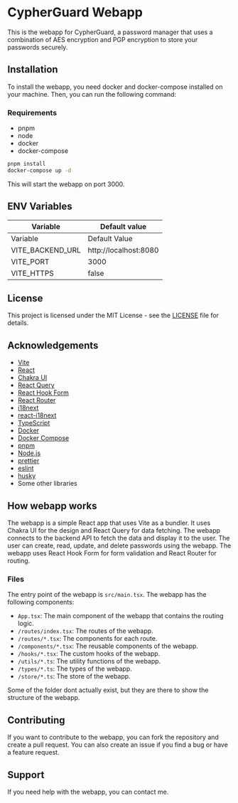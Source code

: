 # CypherGuard Webapp

This is the webapp for CypherGuard, a password manager that uses a combination of AES encryption and PGP encryption to store your passwords securely.

## Installation

To install the webapp, you need docker and docker-compose installed on your machine. Then, you can run the following command:

### Requirements

- pnpm
- node
- docker
- docker-compose

```bash
pnpm install
docker-compose up -d
```

This will start the webapp on port 3000.

## ENV Variables

| Variable         | Default value         |
|------------------|-----------------------|
| Variable         | Default Value         |
| VITE_BACKEND_URL | http://localhost:8080 | 
| VITE_PORT        | 3000                  |
| VITE_HTTPS       | false                 |

## License

This project is licensed under the MIT License - see the [LICENSE](LICENSE) file for details.

## Acknowledgements

- [Vite](https://vitejs.dev/)
- [React](https://reactjs.org/)
- [Chakra UI](https://chakra-ui.com/)
- [React Query](https://react-query.tanstack.com/)
- [React Hook Form](https://react-hook-form.com/)
- [React Router](https://reactrouter.com/)
- [i18next](https://www.i18next.com/)
- [react-i18next](https://react.i18next.com/)
- [TypeScript](https://www.typescriptlang.org/)
- [Docker](https://www.docker.com/)
- [Docker Compose](https://docs.docker.com/compose/)
- [pnpm](https://pnpm.io/)
- [Node.js](https://nodejs.org/)
- [prettier](https://prettier.io/)
- [eslint](https://eslint.org/)
- [husky](https://typicode.github.io/husky/)
- Some other libraries

## How webapp works

The webapp is a simple React app that uses Vite as a bundler. It uses Chakra UI for the design and React Query for data fetching. The webapp connects to the backend API to fetch the data and display it to the user. The user can create, read, update, and delete passwords using the webapp. The webapp uses React Hook Form for form validation and React Router for routing.

### Files

The entry point of the webapp is `src/main.tsx`. The webapp has the following components:

- `App.tsx`: The main component of the webapp that contains the routing logic.
- `/routes/index.tsx`: The routes of the webapp.
- `/routes/*.tsx`: The components for each route.
- `/components/*.tsx`: The reusable components of the webapp.
- `/hooks/*.tsx`: The custom hooks of the webapp.
- `/utils/*.ts`: The utility functions of the webapp.
- `/types/*.ts`: The types of the webapp.
- `/store/*.ts`: The store of the webapp.

Some of the folder dont actually exist, but they are there to show the structure of the webapp.

### 

## Contributing

If you want to contribute to the webapp, you can fork the repository and create a pull request. You can also create an issue if you find a bug or have a feature request.

## Support

If you need help with the webapp, you can contact me.

